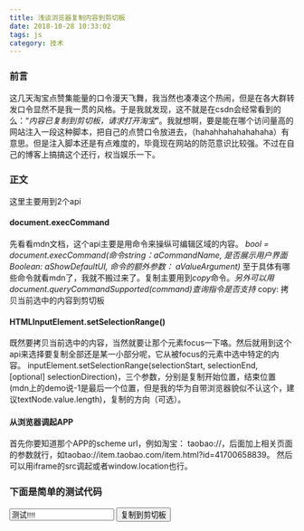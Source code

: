 ```yaml
---
title: 浅谈浏览器复制内容到剪切板
date: 2018-10-28 10:33:02
tags: js
category: 技术
---
```


### 前言
这几天淘宝点赞集能量的口令漫天飞舞，我当然也凑凑这个热闹，但是在各大群转发口令显然不是我一贯的风格。于是我就发现，这不就是在csdn会经常看到的么：“*内容已复制到剪切板，请求打开淘宝*”。我就想啊，要是能在哪个访问量高的网站注入一段这种脚本，把自己的点赞口令放进去，（hahahhahahahahaha）有意思。但是注入脚本还是有点难度的，毕竟现在网站的防范意识比较强。不过在自己的博客上搞搞这个还行，权当娱乐一下。

### 正文
  这里主要用到2个api
  #### document.execCommand
  先看看mdn文档，这个api主要是用命令来操纵可编辑区域的内容。
  *bool = document.execCommand(命令string：aCommandName, 是否展示用户界面Boolean: aShowDefaultUI, 命令的额外参数： aValueArgument)*
  至于具体有哪些命令就看mdn了，我就不搬过来了。复制主要用到*copy*命令。*另外可以用document.queryCommandSupported(command)查询指令是否支持*
  copy: 拷贝当前选中的内容到剪切板
  #### HTMLInputElement.setSelectionRange()
  既然要拷贝当前选中的内容，当然就要让那个元素focus一下咯。然后就用到这个api来选择要复制全部还是某一小部分呢，它从被focus的元素中选中特定的内容。
  inputElement.setSelectionRange(selectionStart, selectionEnd, [optional] selectionDirection)，三个参数，分别是复制开始位置，结束位置(mdn上的demo说-1是最后一个位置，但是我的华为自带浏览器貌似不认这个，建议textNode.value.length)，复制的方向（可选）。

  #### 从浏览器调起APP
  首先你要知道那个APP的scheme url，例如淘宝： taobao://，后面加上相关页面的参数就行，如taobao://item.taobao.com/item.html?id=41700658839。
  然后可以用iframe的src调起或者window.location也行。

### 下面是简单的测试代码
<input type="text" name="kouling" id="text1" value="测试!!!!">
<input type="button" name="ensure" id="btn1" value="复制到剪切板">
<!-- <iframe src="taobao://item.taobao.com/item.html?id=41700658839"></iframe> -->

<script>
  let btn = document.getElementById("btn1");
  let textNode = document.getElementById("text1");
  btn.addEventListener("click", function() {
    if(textNode.value) {
      textNode.focus();
      textNode.setSelectionRange(0,textNode.value.length);
      document.execCommand("copy",false);
    }
  });
  // window.location.href="taobao://item.taobao.com/item.html?id=41700658839";
</script>
